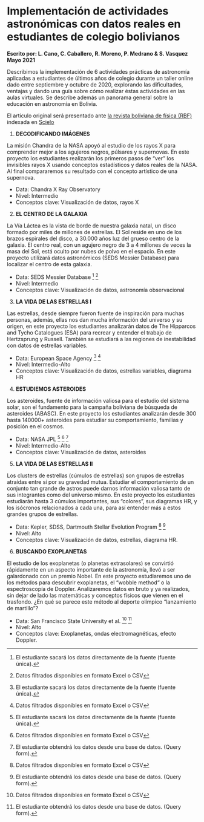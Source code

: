# Implementación de actividades astronómicas con datos reales en estudiantes de colegio bolivianos
**Escrito por: L. Cano, C. Caballero, R. Moreno, P. Medrano & S. Vasquez**
**Mayo 2021**


Describimos la implementación de 6 actividades prácticas de astronomía aplicadas a estudiantes de últimos años de colegio durante un taller online dado entre septiembre y octubre de 2020, explorando las dificultades, ventajas y dando una guía sobre cómo realizar éstas actividades en las aulas virtuales. Se describe además un panorama general sobre la educación en astronomía en Bolivia.

El artículo original será presentado ante [la revista boliviana de física (RBF)](http://www.fiumsa.edu.bo/rbf/) indexada en [Scielo](https://scielo.org/es/.)

1. **DECODIFICANDO IMÁGENES**

La misión Chandra de la NASA apoyó al estudio de los rayos X para comprender mejor a los agujeros negros, púlsares y supernovas. En este proyecto los estudiantes realizarán los primeros pasos de “ver” los invisibles rayos X usando conceptos estadísticos y datos reales de la NASA. Al final compararemos su resultado con el concepto artístico de una supernova.
 - Data: Chandra X Ray Observatory
 - Nivel: Intermedio
 - Conceptos clave: Visualización de datos, rayos X

2. **EL CENTRO DE LA GALAXIA**

La Vía Láctea es la vista de borde de nuestra galaxia natal, un disco formado por miles de millones de estrellas. El Sol reside en uno de los brazos espirales del disco, a 30.000 años luz del grueso centro de la galaxia. El centro real, con un agujero negro de 3 a 4 millones de veces la masa del Sol, está oculto por nubes de polvo en el espacio. En este proyecto utilizará datos astronómicos (SEDS Messier Database) para localizar el centro de esta galaxia.
- Data: SEDS Messier Database [^1] [^2]
- Nivel: Intermedio
- Conceptos clave: Visualización de datos, astronomía observacional

3. **LA VIDA DE LAS ESTRELLAS I**

Las estrellas, desde siempre fueron fuente de inspiración para muchas personas, además, ellas nos dan mucha información del universo y su origen, en este proyecto los estudiantes analizarán datos de The Hipparcos and Tycho Catalogues (ESA) para recrear y entender el trabajo de Hertzsprung y Russell. También se estudiará a las regiones de inestabilidad con datos de estrellas variables.
- Data: European Space Agency [^1] [^2]
- Nivel: Intermedio-Alto
- Conceptos clave: Visualización de datos, estrellas variables, diagrama HR

4. **ESTUDIEMOS ASTEROIDES**

Los asteroides, fuente de información valiosa para el estudio del sistema solar, son el fundamento para la campaña boliviana de búsqueda de asteroides (ABASC). En este proyecto los estudiantes analizarán desde 300 hasta 140000+ asteroides para estudiar su comportamiento, familias y posición en el cosmos.
- Data: NASA JPL [^1] [^2] [^3]
- Nivel: Intermedio-Alto
- Conceptos clave: Visualización de datos, asteroides

5. **LA VIDA DE LAS ESTRELLAS II**

Los clusters de estrellas (cúmulos de estrellas) son grupos de estrellas atraídas entre sí por su gravedad mutua. Estudiar el comportamiento de un conjunto tan grande de astros puede darnos información valiosa tanto de sus integrantes como del universo mismo. En este proyecto los estudiantes estudiarán hasta 3 cúmulos importantes, sus “colores”, sus diagramas HR, y los isócronos relacionados a cada una, para así entender más a estos grandes grupos de estrellas. 
- Data: Kepler, SDSS, Dartmouth Stellar Evolution Program [^2] [^3]
- Nivel: Alto
- Conceptos clave: Visualización de datos, estrellas, diagrama HR.

6. **BUSCANDO EXOPLANETAS**

El estudio de los exoplanetas (o planetas extrasolares) se convirtió rápidamente en un aspecto importante de la astronomía, llevó a ser galardonado con un premio Nobel. En este proyecto estudiaremos uno de los métodos para descubrir exoplanetas, el “wobble method“ o la espectroscopía de Doppler. Analizaremos datos en bruto y ya realizados, sin dejar de lado las matemáticas y conceptos físicos que vienen en el trasfondo. ¿En qué se parece este método al deporte olímpico “lanzamiento de martillo”?
- Data: San Francisco State University et al. [^2] [^3]
- Nivel: Alto
- Conceptos clave: Exoplanetas, ondas electromagnéticas, efecto Doppler.

[^1]: El estudiante sacará los datos directamente de la fuente (fuente única).

[^2]: Datos filtrados disponibles en formato Excel o CSV

[^3]: El estudiante obtendrá los datos desde una base de datos. (Query form).





























